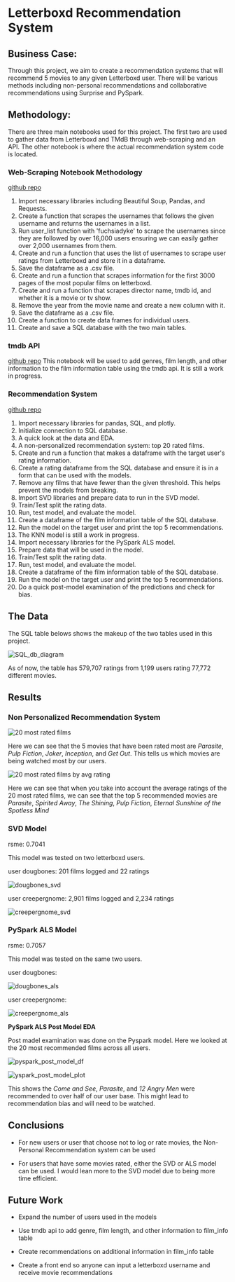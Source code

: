 # Letterboxd Recommendation System

## Business Case:
Through this project, we aim to create a recommendation systems that will recommend 5 movies to any given Letterboxd user. There will be various methods including non-personal recommendations and collaborative recommendations using Surprise and PySpark. 


## Methodology:
There are three main notebooks used for this project. The first two are used to gather data from Letterboxd and TMdB through web-scraping and an API. The other notebook is where the actual recommendation system code is located. 


### Web-Scraping Notebook Methodology
[github repo](https://github.com/cristinamtown/flatiron_capstone/blob/main/Data.ipynb)
1. Import necessary libraries including Beautiful Soup, Pandas, and Requests.
2. Create a function that scrapes the usernames that follows the given username and returns the usernames in a list.
3. Run user_list function with 'fuchsiadyke' to scrape the usernames since they are followed by over 16,000 users ensuring we can easily gather over 2,000 usernames from them.
4. Create and run a function that uses the list of usernames to scrape user ratings from Letterboxd and store it in a dataframe.
5. Save the dataframe as a .csv file.
6. Create and run a function that scrapes information for the first 3000 pages of the most popular films on letterboxd. 
7. Create and run a function that scrapes director name, tmdb id, and whether it is a movie or tv show.
8. Remove the year from the movie name and create a new column with it.
9. Save the dataframe as a .csv file.
10. Create a function to create data frames for individual users.
11. Create and save a SQL database with the two main tables.

### tmdb API
[github repo](https://github.com/cristinamtown/flatiron_capstone/blob/main/TMDB%20.ipynb)
This notebook will be used to add genres, film length, and other information to the film information table using the tmdb api.
It is still a work in progress. 

### Recommendation System
[github repo](https://github.com/cristinamtown/flatiron_capstone/blob/main/Recommendation%20System.ipynb)
1. Import necessary libraries for pandas, SQL, and plotly.
2. Initialize connection to SQL database.
3. A quick look at the data and EDA.
4. A non-personalized recommendation system: top 20 rated films.
5. Create and run a function that makes a dataframe with the target user's rating information.
6. Create a rating dataframe from the SQL database and ensure it is in a form that can be used with the models.
7. Remove any films that have fewer than the given threshold. This helps prevent the models from breaking.
8. Import SVD libraries and prepare data to run in the SVD model.
9. Train/Test split the rating data.
10. Run, test model, and evaluate the model.
11. Create a dataframe of the film information table of the SQL database. 
12. Run the model on the target user and print the top 5 recommendations. 
13. The KNN model is still a work in progress.
14. Import necessary libraries for the PySpark ALS model.
15. Prepare data that will be used in the model.
16. Train/Test split the rating data.
17. Run, test model, and evaluate the model.
18. Create a dataframe of the film information table of the SQL database.
19. Run the model on the target user and print the top 5 recommendations. 
20. Do a quick post-model examination of the predictions and check for bias.




## The Data

The SQL table belows shows the makeup of the two tables used in this project. 

![SQL_db_diagram](images/db_diagram.png)

As of now, the table has 579,707 ratings from 1,199 users rating 77,772 different movies.



## Results
### Non Personalized Recommendation System
![20 most rated films](images/20_most_rated.png)

Here we can see that the 5 movies that have been rated most are *Parasite*, *Pulp Fiction*, *Joker*, *Inception*, and *Get Out*. This tells us which movies are being watched most by our users. 

![20 most rated films by avg rating](images/20_most_rated_by_rating.png)

Here we can see that when you take into account the average ratings of the 20 most rated films, we can see that the top 5 recommended movies are *Parasite*, *Spirited Away*, *The Shining*, *Pulp Fiction*, *Eternal Sunshine of the Spotless Mind* 

### SVD Model
rsme: 0.7041

This model was tested on two letterboxd users.

user dougbones: 201 films logged and 22 ratings

![dougbones_svd](images/dougbones_svd.png)

user creepergnome: 2,901 films logged and 2,234 ratings

![creepergnome_svd](images/creepergnom_svd.png)


### PySpark ALS Model
rsme: 0.7057

This model was tested on the same two users.

user dougbones:

![dougbones_als](images/dougbones_als.png)

user creepergnome:

![creepergnome_als](images/creepergnome_als.png)

**PySpark ALS Post Model EDA**

Post madel examination was done on the Pyspark model. Here we looked at the 20 most recommended films across all users.

![pyspark_post_model_df](images/top_20_rec_als.png)

![yspark_post_model_plot](images/top_20_rec.png)

This shows the *Come and See*, *Parasite*, and *12 Angry Men* were recommended to over half of our user base. This might lead to recommendation bias and will need to be watched. 



## Conclusions
 - For new users or user that choose not to log or rate movies, the Non-Personal Recommendation system can be used
 
 - For users that have some movies rated, either the SVD or ALS model can be used. I would lean more to the SVD model due to being more time efficient. 

## Future Work
- Expand the number of users used in the models

- Use tmdb api to add genre, film length, and other information to film_info table

- Create recommendations on additional information in film_info table

- Create a front end so anyone can input a letterboxd username and receive movie recommendations


